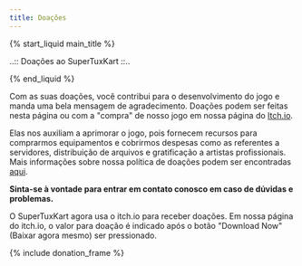 ```yaml
---
title: Doações
---
```

{% start_liquid main_title %}

..:: Doações ao SuperTuxKart ::..

{% end_liquid %}

Com as suas doações, você contribui para o desenvolvimento do jogo e manda uma bela mensagem de agradecimento. Doações podem ser feitas nesta página ou com a "compra" de nosso jogo em nossa página do [Itch.io](https://supertuxkart.itch.io/supertuxkart).

Elas nos auxiliam a aprimorar o jogo, pois fornecem recursos para comprarmos equipamentos e cobrirmos despesas como as referentes a servidores, distribuição de arquivos e gratificação a artistas profissionais. Mais informações sobre nossa política de doações podem ser encontradas [aqui](Donation_Policy).

**Sinta-se à vontade para entrar em contato conosco em caso de dúvidas e problemas.**

O SuperTuxKart agora usa o itch.io para receber doações. Em nossa página do itch.io, o valor para doação é indicado após o botão "Download Now" (Baixar agora mesmo) ser pressionado.

{% include donation_frame %}
